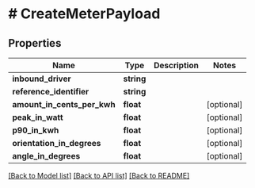 # # CreateMeterPayload

## Properties

Name | Type | Description | Notes
------------ | ------------- | ------------- | -------------
**inbound_driver** | **string** |  | 
**reference_identifier** | **string** |  | 
**amount_in_cents_per_kwh** | **float** |  | [optional] 
**peak_in_watt** | **float** |  | [optional] 
**p90_in_kwh** | **float** |  | [optional] 
**orientation_in_degrees** | **float** |  | [optional] 
**angle_in_degrees** | **float** |  | [optional] 

[[Back to Model list]](../../README.md#documentation-for-models) [[Back to API list]](../../README.md#documentation-for-api-endpoints) [[Back to README]](../../README.md)


